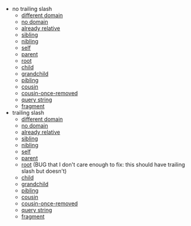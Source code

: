 -   no trailing slash
    -   [different domain](https://example2.com/alpha/two)
    -   [no domain](/alpha/one)
    -   [already relative](alpha/one)
    -   [sibling](../two)
    -   [nibling](../two/1)
    -   [self]()
    -   [parent](..)
    -   [root](../..)
    -   [child](1)
    -   [grandchild](1/i)
    -   [pibling](../../beta)
    -   [cousin](../../beta/one)
    -   [cousin-once-removed](../../beta/one/1)
    -   [query string](../two?foo=bar)
    -   [fragment](../two#foo)
-   trailing slash
    -   [different domain](https://example2.com/alpha/two/)
    -   [no domain](/alpha/one/)
    -   [already relative](alpha/one/)
    -   [sibling](../two/)
    -   [nibling](../two/1/)
    -   [self]()
    -   [parent](../)
    -   [root](../..) (BUG that I don't care enough to fix: this should
        have trailing slash but doesn't)
    -   [child](1/)
    -   [grandchild](1/i/)
    -   [pibling](../../beta/)
    -   [cousin](../../beta/one/)
    -   [cousin-once-removed](../../beta/one/1/)
    -   [query string](../two/?foo=bar)
    -   [fragment](../two/#foo)
